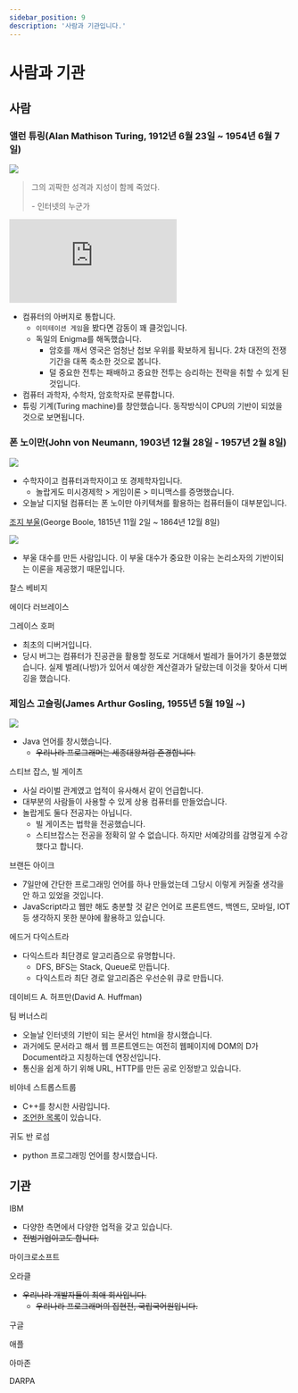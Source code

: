 ```yaml
---
sidebar_position: 9
description: '사람과 기관입니다.'
---
```


# 사람과 기관

## 사람

### 앨런 튜링(Alan Mathison Turing, 1912년 6월 23일 ~ 1954년 6월 7일)

![](https://user-images.githubusercontent.com/84452145/271193283-3f0cf8e6-12fc-4704-a4ae-ef3a4df4c0db.png)

> 그의 괴팍한 성격과 지성이 함께 죽었다.
>
> \- 인터넷의 누군가

<iframe class="codepen" src="https://www.youtube.com/embed/7TycxwFmdB0" title="앨런 튜링 : 컴퓨터 과학 특강 # 15" frameborder="0" allow="accelerometer; autoplay; clipboard-write; encrypted-media; gyroscope; picture-in-picture; web-share" allowfullscreen></iframe>

- 컴퓨터의 아버지로 통합니다.
  - `이미테이션 게임`을 봤다면 감동이 꽤 클것입니다.
  - 독일의 Enigma를 해독했습니다.
    - 암호를 깨서 영국은 엄청난 첩보 우위를 확보하게 됩니다. 2차 대전의 전쟁기간을 대폭 축소한 것으로 봅니다.
    - 덜 중요한 전투는 패배하고 중요한 전투는 승리하는 전략을 취할 수 있게 된 것입니다.
- 컴퓨터 과학자, 수학자, 암호학자로 분류합니다.
- 튜링 기계(Turing machine)를 창안했습니다. 동작방식이 CPU의 기반이 되었을 것으로 보면됩니다.

### 폰 노이만(John von Neumann, 1903년 12월 28일 - 1957년 2월 8일)

![](https://user-images.githubusercontent.com/84452145/271193516-b396c164-dab3-4ab5-b49f-7547fe570464.png)

- 수학자이고 컴퓨터과학자이고 또 경제학자입니다.
  - 놀랍게도 미시경제학 > 게임이론 > 미니맥스를 증명했습니다.
- 오늘날 디지털 컴퓨터는 폰 노이만 아키텍쳐를 활용하는 컴퓨터들이 대부분입니다.

[조지 부울](https://ko.wikipedia.org/wiki/%EC%A1%B0%EC%A7%80_%EB%B6%88)(George Boole, 1815년 11월 2일 ~ 1864년 12월 8일)

![](https://user-images.githubusercontent.com/84452145/284948810-ea446324-30e4-4be2-a733-0aae2e7faa77.png)

- 부울 대수를 만든 사람입니다. 이 부울 대수가 중요한 이유는 논리소자의 기반이되는 이론을 제공했기 때문입니다.

찰스 베비지

에이다 러브레이스

그레이스 호퍼

- 최초의 디버거입니다.
- 당시 버그는 컴퓨터가 진공관을 활용할 정도로 거대해서 벌레가 들어가기 충분했었습니다. 실제 벌레(나방)가 있어서 예상한 계산결과가 달랐는데 이것을 찾아서 디버깅을 했습니다.

### 제임스 고슬링(James Arthur Gosling, 1955년 5월 19일 ~)

![](https://user-images.githubusercontent.com/84452145/271195453-23b48134-2aed-4f6c-a32c-bbe8413dd085.png)

- Java 언어를 창시했습니다.
  - ~~우리나라 프로그래머는 세종대왕처럼 존경합니다.~~
    <!-- - ~~자바 개발자입장에서는 라이언 고슬링보다 잘생겨보인다고 합니다.~~ -->
    <!-- - ~~프론트엔드 면접에서도 JVM 아키텍쳐를 묻는 원흉입니다.~~ -->

스티브 잡스, 빌 게이츠

- 사실 라이벌 관계였고 업적이 유사해서 같이 언급합니다.
- 대부분의 사람들이 사용할 수 있게 상용 컴퓨터를 만들었습니다.
- 놀랍게도 둘다 전공자는 아닙니다.
  - 빌 게이츠는 법학을 전공했습니다.
  - 스티브잡스는 전공을 정확히 알 수 없습니다. 하지만 서예강의를 감명깊게 수강했다고 합니다.

브랜든 아이크

- 7일만에 간단한 프로그래밍 언어를 하나 만들었는데 그당시 이렇게 커질줄 생각을 안 하고 있었을 것입니다.
- JavaScript라고 웹만 해도 충분할 것 같은 언어로 프론트엔드, 백엔드, 모바일, IOT 등 생각하지 못한 분야에 활용하고 있습니다.

에드거 다익스트라

- 다익스트라 최단경로 알고리즘으로 유명합니다.
  - DFS, BFS는 Stack, Queue로 만듭니다.
  - 다익스트라 최단 경로 알고리즘은 우선순위 큐로 만듭니다.

데이비드 A. 허프만(David A. Huffman)

팀 버너스리

- 오늘날 인터넷의 기반이 되는 문서인 html을 창시했습니다.
- 과거에도 문서라고 해서 웹 프론트엔드는 여전히 웹페이지에 DOM의 D가 Document라고 지칭하는데 연장선입니다.
- 통신을 쉽게 하기 위해 URL, HTTP를 만든 공로 인정받고 있습니다.

비야네 스트롭스트룹

- C++를 창시한 사람입니다.
- [조언한 목록](https://yozm.wishket.com/magazine/detail/2093/)이 있습니다.

귀도 반 로섬

- python 프로그래밍 언어를 창시했습니다.

## 기관

IBM

- 다양한 측면에서 다양한 업적을 갖고 있습니다.
- ~~전범기업이고도 합니다.~~

마이크로소프트

오라클

- ~~우리나라 개발자들이 최애 회사입니다.~~
  - ~~우리나라 프로그래머의 집현전, 국립국어원입니다.~~

구글

애플

아마존

DARPA

<!-- 모질라 재단 -->

<!-- 아파치 재단 -->
